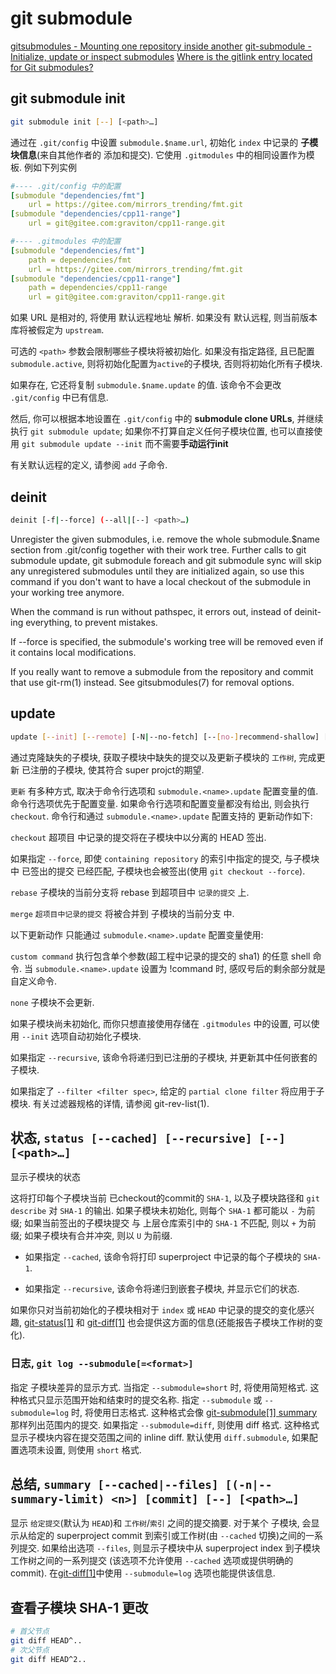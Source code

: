 # git submodule

[gitsubmodules - Mounting one repository inside another](https://book.git-scm.com/docs/gitsubmodules)
[git-submodule - Initialize, update or inspect submodules](https://book.git-scm.com/docs/git-submodule/zh_HANS-CN)
[Where is the gitlink entry located for Git submodules?](https://stackoverflow.com/questions/66955714/where-is-the-gitlink-entry-located-for-git-submodules)

## git submodule init

```bash
git submodule init [--] [<path>…​]
```

通过在 `.git/config` 中设置 `submodule.$name.url`,
初始化 `index` 中记录的 **子模块信息**(来自其他作者的 添加和提交).
它使用 `.gitmodules` 中的相同设置作为模板. 例如下列实例

```yaml
#---- .git/config 中的配置
[submodule "dependencies/fmt"]
    url = https://gitee.com/mirrors_trending/fmt.git
[submodule "dependencies/cpp11-range"]
    url = git@gitee.com:graviton/cpp11-range.git

#---- .gitmodules 中的配置
[submodule "dependencies/fmt"]
    path = dependencies/fmt
    url = https://gitee.com/mirrors_trending/fmt.git
[submodule "dependencies/cpp11-range"]
    path = dependencies/cpp11-range
    url = git@gitee.com:graviton/cpp11-range.git
```

如果 URL 是相对的, 将使用 默认远程地址 解析.
如果没有 默认远程, 则当前版本库将被假定为 `upstream`.

可选的 `<path>` 参数会限制哪些子模块将被初始化.
如果没有指定路径, 且已配置 `submodule.active`,
则将初始化配置为`active`的子模块, 否则将初始化所有子模块.

如果存在, 它还将复制 `submodule.$name.update` 的值.
该命令不会更改 `.git/config` 中已有信息.

然后, 你可以根据本地设置在 `.git/config` 中的 **submodule clone URLs**,
并继续执行 `git submodule update`; 如果你不打算自定义任何子模块位置,
也可以直接使用 `git submodule update --init` 而不需要**手动运行init**

有关默认远程的定义, 请参阅 `add` 子命令.

## deinit

```bash
deinit [-f|--force] (--all|[--] <path>…​)
```

Unregister the given submodules, i.e. remove the whole submodule.$name section from .git/config together with their work tree. Further calls to git submodule update, git submodule foreach and git submodule sync will skip any unregistered submodules until they are initialized again, so use this command if you don't want to have a local checkout of the submodule in your working tree anymore.

When the command is run without pathspec, it errors out, instead of deinit-ing everything, to prevent mistakes.

If --force is specified, the submodule's working tree will be removed even if it contains local modifications.

If you really want to remove a submodule from the repository and commit that use git-rm(1) instead. See gitsubmodules(7) for removal options.

## update

```bash
update [--init] [--remote] [-N|--no-fetch] [--[no-]recommend-shallow] [-f|--force] [--checkout|--rebase|--merge] [--reference <repository>] [--depth <depth>] [--recursive] [--jobs <n>] [--[no-]single-branch] [--filter <filter spec>] [--] [<path>…​]
```

通过克隆缺失的子模块, 获取子模块中缺失的提交以及更新子模块的 `工作树`,
完成更新 已注册的子模块, 使其符合 super projct的期望.

`更新` 有多种方式, 取决于命令行选项和
`submodule.<name>.update` 配置变量的值. 命令行选项优先于配置变量.
如果命令行选项和配置变量都没有给出, 则会执行 `checkout`.
命令行和通过 `submodule.<name>.update` 配置支持的 更新动作如下:

`checkout`
超项目 中记录的提交将在子模块中以分离的 HEAD 签出.

如果指定 `--force`,
即使 `containing repository` 的索引中指定的提交,
与子模块中 已签出的提交 已经匹配,
子模块也会被签出(使用 `git checkout --force`).

`rebase`
子模块的当前分支将 rebase 到超项目中 `记录的提交` 上.

`merge`
`超项目中记录的提交` 将被合并到 子模块的当前分支 中.

以下更新动作 只能通过 `submodule.<name>.update` 配置变量使用:

`custom command`
执行包含单个参数(超工程中记录的提交的 sha1) 的任意 shell 命令.
当 `submodule.<name>.update` 设置为 !command 时,
感叹号后的剩余部分就是自定义命令.

`none`
子模块不会更新.

如果子模块尚未初始化, 而你只想直接使用存储在 `.gitmodules` 中的设置,
可以使用 `--init` 选项自动初始化子模块.

如果指定 `--recursive`, 该命令将递归到已注册的子模块,
并更新其中任何嵌套的子模块.

如果指定了 `--filter <filter spec>`,
给定的 `partial clone filter` 将应用于子模块.
有关过滤器规格的详情, 请参阅 git-rev-list(1).

## 状态, `status [--cached] [--recursive] [--] [<path>…​]`

显示子模块的状态

这将打印每个子模块当前 已checkout的commit的 `SHA-1`, 
以及子模块路径和 `git describe` 对 `SHA-1` 的输出.
如果子模块未初始化, 则每个 `SHA-1` 都可能以 `-` 为前缀;
如果当前签出的子模块提交 与 上层仓库索引中的 `SHA-1` 不匹配,
则以 `+` 为前缀; 如果子模块有合并冲突, 则以 `U` 为前缀. 

+ 如果指定 `--cached`, 该命令将打印 superproject 中记录的每个子模块的 `SHA-1`. 

+ 如果指定 `--recursive`, 该命令将递归到嵌套子模块, 并显示它们的状态. 

如果你只对当前初始化的子模块相对于 `index` 或 `HEAD` 中记录的提交的变化感兴趣, 
[git-status[1]](https://git-scm.com/docs/git-status) 和 [git-diff[1]](https://git-scm.com/docs/git-diff) 也会提供这方面的信息(还能报告子模块工作树的变化). 

### 日志, `git log --submodule[=<format>]`

指定 子模块差异的显示方式. 
当指定 `--submodule=short` 时, 将使用简短格式. 
这种格式只显示范围开始和结束时的提交名称. 
指定 `--submodule` 或 `--submodule=log` 时, 将使用日志格式. 
这种格式会像 [git-submodule[1] summary](https://git-scm.com/docs/git-submodule) 那样列出范围内的提交. 
如果指定 `--submodule=diff`, 则使用 diff 格式. 
这种格式显示子模块内容在提交范围之间的 inline diff. 
默认使用 `diff.submodule`, 如果配置选项未设置, 则使用 `short` 格式. 

## 总结, `summary [--cached|--files] [(-n|--summary-limit) <n>] [commit] [--] [<path>…​]`

显示 `给定提交`(默认为 `HEAD`)和 `工作树`/`索引` 之间的提交摘要.
对于某个 子模块, 会显示从给定的 superproject commit 到索引或工作树(由 `--cached` 切换)之间的一系列提交. 
如果给出选项 `--files`, 则显示子模块中从 superproject index 到子模块工作树之间的一系列提交
(该选项不允许使用 `--cached` 选项或提供明确的 commit). 
在[git-diff[1]](https://git-scm.com/docs/git-diff)中使用 `--submodule=log` 选项也能提供该信息. 

## 查看子模块 SHA-1 更改

```bash
# 首父节点
git diff HEAD^..
# 次父节点
git diff HEAD^2..
```
